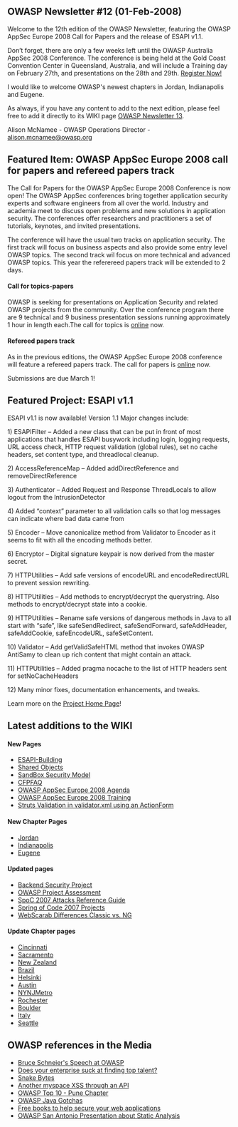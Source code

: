 ## OWASP Newsletter \#12 (01-Feb-2008)

Welcome to the 12th edition of the OWASP Newsletter, featuring the OWASP
AppSec Europe 2008 Call for Papers and the release of ESAPI v1.1.

Don’t forget, there are only a few weeks left until the OWASP Australia
AppSec 2008 Conference. The conference is being held at the Gold Coast
Convention Center in Queensland, Australia, and will include a Training
day on February 27th, and presentations on the 28th and 29th. [Register
Now\!](http://www.owasp.org/index.php/OWASP_Australia_AppSec_2008_Conference)

I would like to welcome OWASP's newest chapters in Jordan, Indianapolis
and Eugene.

As always, if you have any content to add to the next edition, please
feel free to add it directly to its WIKI page [OWASP Newsletter
13](OWASP_Newsletter_13 "wikilink").

Alison McNamee - OWASP Operations Director - alison.mcnamee@owasp.org

## Featured Item: OWASP AppSec Europe 2008 call for papers and refereed papers track

The Call for Papers for the OWASP AppSec Europe 2008 Conference is now
open\! The OWASP AppSec conferences bring together application security
experts and software engineers from all over the world. Industry and
academia meet to discuss open problems and new solutions in application
security. The conferences offer researchers and practitioners a set of
tutorials, keynotes, and invited presentations.

The conference will have the usual two tracks on application security.
The first track will focus on business aspects and also provide some
entry level OWASP topics. The second track wil focus on more technical
and advanced OWASP topics. This year the referereed papers track will be
extended to 2 days.

#### Call for topics-papers

OWASP is seeking for presentations on Application Security and related
OWASP projects from the community. Over the conference program there are
9 technical and 9 business presentation sessions running approximately 1
hour in length each.The call for topics is
[online](OWASP_AppSec_Europe_2008_-_Belgium/CFTP "wikilink") now.

#### Refereed papers track

As in the previous editions, the OWASP AppSec Europe 2008 conference
will feature a refereed papers track. The call for papers is
[online](OWASP_AppSec_Europe_2008_-_Belgium/CFP "wikilink") now.

Submissions are due March 1\!

## Featured Project: ESAPI v1.1

ESAPI v1.1 is now available\! Version 1.1 Major changes include:

1\) ESAPIFilter – Added a new class that can be put in front of most
applications that handles ESAPI busywork including login, logging
requests, URL access check, HTTP request validation (global rules), set
no cache headers, set content type, and threadlocal cleanup.

2\) AccessReferenceMap – Added addDirectReference and
removeDirectReference

3\) Authenticator – Added Request and Response ThreadLocals to allow
logout from the IntrusionDetector

4\) Added “context” parameter to all validation calls so that log
messages can indicate where bad data came from

5\) Encoder – Move canonicalize method from Validator to Encoder as it
seems to fit with all the encoding methods better.

6\) Encryptor – Digital signature keypair is now derived from the master
secret.

7\) HTTPUtilities – Add safe versions of encodeURL and encodeRedirectURL
to prevent session rewriting.

8\) HTTPUtilities – Add methods to encrypt/decrypt the querystring. Also
methods to encrypt/decrypt state into a cookie.

9\) HTTPUtilities – Rename safe versions of dangerous methods in Java to
all start with “safe”, like safeSendRedirect, safeSendForward,
safeAddHeader, safeAddCookie, safeEncodeURL, safeSetContent.

10\) Validator – Add getValidSafeHTML method that invokes OWASP AntiSamy
to clean up rich content that might contain an attack.

11\) HTTPUtilities – Added pragma nocache to the list of HTTP headers
sent for setNoCacheHeaders

12\) Many minor fixes, documentation enhancements, and tweaks.

Learn more on the [Project Home
Page](https://www.owasp.org/index.php/ESAPI)\!

## Latest additions to the WIKI

#### New Pages

  - [ESAPI-Building](http://www.owasp.org/index.php/ESAPI-Building)
  - [Shared Objects](http://www.owasp.org/index.php/Shared_Objects)
  - [SandBox Security
    Model](http://www.owasp.org/index.php/SandBox_Security_Model)
  - [CFPFAQ](http://www.owasp.org/index.php/CFPFAQ)
  - [OWASP AppSec Europe 2008
    Agenda](http://www.owasp.org/index.php/OWASP_AppSec_Europe_2008_-_Belgium/Agenda)
  - [OWASP AppSec Europe 2008
    Training](http://www.owasp.org/index.php/OWASP_AppSec_Europe_2008_-_Belgium/Training)
  - [Struts Validation in validator.xml using an
    ActionForm](http://www.owasp.org/index.php/Struts_Validation_in_validator.xml_using_an_ActionForm)

#### New Chapter Pages

  - [Jordan](http://www.owasp.org/index.php/Jordan)
  - [Indianapolis](http://www.owasp.org/index.php/Indianapolis)
  - [Eugene](http://www.owasp.org/index.php/Eugene)

#### Updated pages

  - [Backend Security
    Project](http://www.owasp.org/index.php/Category:OWASP_Backend_Security_Project)
  - [OWASP Project
    Assessment](http://www.owasp.org/index.php/Category:OWASP_Project_Assessment)
  - [SpoC 2007 Attacks Reference
    Guide](http://www.owasp.org/index.php/SpoC_007_-_Attacks_Reference_Guide)
  - [Spring of Code 2007
    Projects](http://www.owasp.org/index.php/OWASP_Spring_Of_Code_2007_-_Projects)
  - [WebScarab Differences Classic vs.
    NG](http://www.owasp.org/index.php/OWASP_WebScarab_Differences_%28Classic_vs_NG%29)

#### Update Chapter pages

  - [Cincinnati](http://www.owasp.org/index.php/Cincinnati)
  - [Sacramento](http://www.owasp.org/index.php/Sacramento)
  - [New Zealand](http://www.owasp.org/index.php/New_Zealand)
  - [Brazil](http://www.owasp.org/index.php/Brazil_-_San_Paulo)
  - [Helsinki](http://www.owasp.org/index.php/Helsinki)
  - [Austin](http://www.owasp.org/index.php/Austin)
  - [NYNJMetro](http://www.owasp.org/index.php/NYNJMetro)
  - [Rochester](http://www.owasp.org/index.php/Rochester)
  - [Boulder](http://www.owasp.org/index.php/Boulder)
  - [Italy](http://www.owasp.org/index.php/Italy)
  - [Seattle](http://www.owasp.org/index.php/Seattle)

## OWASP references in the Media

  - [Bruce Schneier's Speech at
    OWASP](http://www.technologyevangelist.com/2008/01/bruce_schneiers_spea.html)
  - [Does your enterprise suck at finding top
    talent?](http://duckdown.blogspot.com/2008/01/does-your-enterprise-suck-at-finding.html)
  - [Snake
    Bytes](http://www.darkreading.com/blog.asp?blog_sectionid=403&doc_id=143521&WT.svl=tease2_2)
  - [Another myspace XSS through an
    API](http://ha.ckers.org/blog/20080121/another-myspace-xss-through-an-api/)
  - [OWASP Top 10 - Pune
    Chapter](http://abhijitapatil.blogspot.com/2008/01/owasp-top-10-owasp-pune-chapter.html)
  - [OWASP Java
    Gotchas](http://aboulton.blogspot.com/2008/01/owasp-java-gotchas.html)
  - [Free books to help secure your web
    applications](http://blogs.ittoolbox.com/security/adventures/archives/free-books-to-help-secure-your-web-applications-22154?rss=1)
  - [OWASP San Antonio Presentation about Static
    Analysis](http://denimgroup.typepad.com/denim_group/2008/01/owasp-san-anton.html)